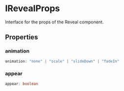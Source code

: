 # IRevealProps

Interface for the props of the Reveal component.

## Properties

### animation

```ts
animation: "none" | "scale" | "slideDown" | "fadeIn"
```

### appear

```ts
appear: boolean
```
